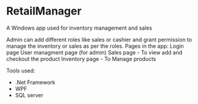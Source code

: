 # RetailManager
A Windows app used for inventory management and sales

Admin can add different roles like sales or cashier and grant permission to manage the inventory or sales as per the roles.
Pages in the app:
Login page
User managment page (for admin)
Sales page - To view add and checkout the product
Inventory page - To Manage products

Tools used:
 - .Net Framework
 - WPF
 - SQL server
